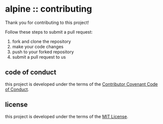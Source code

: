 # alpine :: contributing

Thank you for contributing to this project!

Follow these steps to submit a pull request:

1. fork and clone the repository
1. make your code changes
1. push to your forked repository
1. submit a pull request to us

## code of conduct

this project is developed under the terms of the [Contributor Covenant Code of Conduct][code_of_conduct].

## license

this project is developed under the terms of the [MIT License][license].

[code_of_conduct]: https://github.com/fredbelotte/alpine/blob/master/.github/CODE-OF-CONDUCT.md 'code of conduct'
[license]: https://github.com/fredbelotte/alpine/blob/master/LICENSE.txt 'license'
